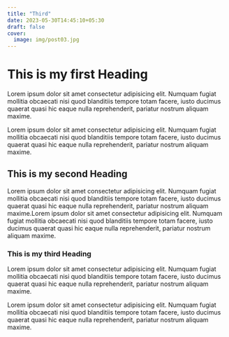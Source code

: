 ```yaml
---
title: "Third"
date: 2023-05-30T14:45:10+05:30
draft: false
cover:
  image: img/post03.jpg
---
```


# This is my first Heading

Lorem ipsum dolor sit amet consectetur adipisicing elit. Numquam fugiat mollitia obcaecati nisi quod blanditiis tempore totam facere, iusto ducimus quaerat quasi hic eaque nulla reprehenderit, pariatur nostrum aliquam maxime.

Lorem ipsum dolor sit amet consectetur adipisicing elit. Numquam fugiat mollitia obcaecati nisi quod blanditiis tempore totam facere, iusto ducimus quaerat quasi hic eaque nulla reprehenderit, pariatur nostrum aliquam maxime.

## This is my second Heading

Lorem ipsum dolor sit amet consectetur adipisicing elit. Numquam fugiat mollitia obcaecati nisi quod blanditiis tempore totam facere, iusto ducimus quaerat quasi hic eaque nulla reprehenderit, pariatur nostrum aliquam maxime.Lorem ipsum dolor sit amet consectetur adipisicing elit. Numquam fugiat mollitia obcaecati nisi quod blanditiis tempore totam facere, iusto ducimus quaerat quasi hic eaque nulla reprehenderit, pariatur nostrum aliquam maxime.

### This is my third Heading

Lorem ipsum dolor sit amet consectetur adipisicing elit. Numquam fugiat mollitia obcaecati nisi quod blanditiis tempore totam facere, iusto ducimus quaerat quasi hic eaque nulla reprehenderit, pariatur nostrum aliquam maxime.

Lorem ipsum dolor sit amet consectetur adipisicing elit. Numquam fugiat mollitia obcaecati nisi quod blanditiis tempore totam facere, iusto ducimus quaerat quasi hic eaque nulla reprehenderit, pariatur nostrum aliquam maxime.

